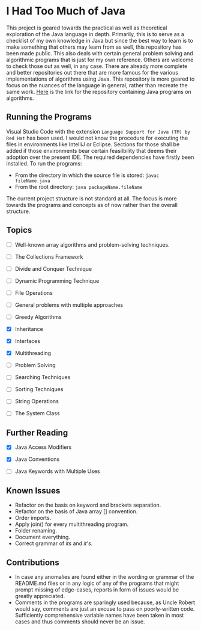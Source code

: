 # I Had Too Much of Java

This project is geared towards the practical as well as theoretical exploration of the Java language in depth. Primarily, this is to serve as a checklist of my own knowledge in Java but since the best way to learn is to make something that others may learn from as well, this repository has been made public.
This also deals with certain general problem solving and algorithmic programs that is just for my own reference. Others are welcome to check those out as well, in any case. There are already more complete and better repositories out there that are more famous for the various implementations of algorithms using Java. This repository is more geared to focus on the nuances of the language in general, rather than recreate the same work.
<a href="https://github.com/TheAlgorithms/Java">Here</a> is the link for the repository containing Java programs on algorithms.


## Running the Programs

Visual Studio Code with the extension `Language Support for Java (TM) by Red Hat` has been used. I would not know the procedure for executing the files in environments like IntelliJ or Eclipse. Sections for those shall be added if those environments bear certain feasilbility that deems their adoption over the present IDE.
The required dependencies have firstly been installed.
To run the programs:
- From the directory in which the source file is stored:
  `javac fileName.java`
- From the root directory:
  `java packageName.fileName`

The current project structure is not standard at all. The focus is more towards the programs and concepts as of now rather than the overall structure.


## Topics

- [ ] Well-known array algorithms and problem-solving techniques.
- [ ] The Collections Framework
- [ ] Divide and Conquer Technique
- [ ] Dynamic Programming Technique
- [ ] File Operations
- [ ] General problems with multiple approaches
- [ ] Greedy Algorithms
- [x] Inheritance
- [x] Interfaces
- [x] Multithreading
- [ ] Problem Solving
- [ ] Searching Techniques
- [ ] Sorting Techniques
- [ ] String Operations
- [ ] The System Class


## Further Reading

- [x] Java Access Modifiers
- [x] Java Conventions
- [ ] Java Keywords with Multiple Uses


## Known Issues

- Refactor on the basis on keyword and brackets separation.
- Refactor on the basis of Java array [] convention.
- Order imports.
- Apply join() for every multithreading program.
- Folder renaming.
- Document everything.
- Correct grammar of *its* and *it's*.


## Contributions

- In case any anomalies are found either in the wording or grammar of the README.md files or in any logic of any of the programs that might prompt missing of edge-cases, reports in form of issues would be greatly appreciated.
- Comments in the programs are sparingly used because, as Uncle Robert would say, comments are just an excuse to pass on poorly-written code. Sufficiently comprehensive variable names have been taken in most cases and thus comments should never be an issue.